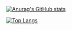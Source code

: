 [![Anurag's GitHub stats](https://github-readme-stats.vercel.app/api?username=DTheIcyDragon&theme=merko)](https://github.com/anuraghazra/github-readme-stats)

[![Top Langs](https://github-readme-stats.vercel.app/api/top-langs/?username=DTheIcyDragon&layout=compact&theme=merko)](https://github.com/anuraghazra/github-readme-stats)


<!--
**DTheIcyDragon/DTheIcyDragon** is a ✨ _special_ ✨ repository because its `README.md` (this file) appears on your GitHub profile.

Here are some ideas to get you started:

- 🔭 I’m currently working on ...
- 🌱 I’m currently learning ...
- 👯 I’m looking to collaborate on ...
- 🤔 I’m looking for help with ...
- 💬 Ask me about ...
- 📫 How to reach me: ...
- 😄 Pronouns: ...
- ⚡ Fun fact: ...
-->
